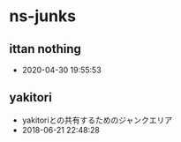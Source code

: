 # ns-junks

## ittan nothing
* 2020-04-30 19:55:53

## yakitori
* yakitoriとの共有するためのジャンクエリア
* 2018-06-21 22:48:28

